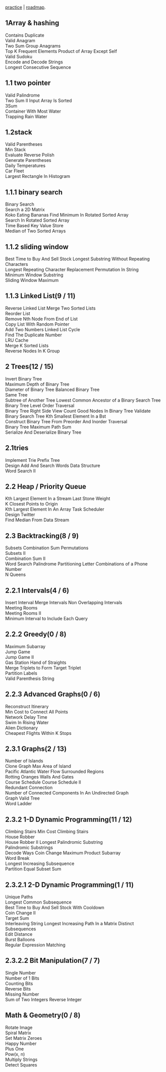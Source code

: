 [practice](https://neetcode.io/practice) | [roadmap](https://neetcode.io/roadmap).

## 1Array & hashing
Contains Duplicate	
Valid Anagram	
Two Sum	
Group Anagrams	
Top K Frequent Elements	
Product of Array Except Self	
Valid Sudoku	
Encode and Decode Strings   	
Longest Consecutive Sequence	


## 1.1 two pointer
Valid Palindrome	
Two Sum II Input Array Is Sorted	
3Sum	
Container With Most Water	
Trapping Rain Water	


## 1.2stack
Valid Parentheses	
Min Stack	
Evaluate Reverse Polish 	
Generate Parentheses	
Daily Temperatures	
Car Fleet	
Largest Rectangle In Histogram	


## 1.1.1 binary search
Binary Search	
Search a 2D Matrix	
Koko Eating Bananas	
Find Minimum In Rotated Sorted Array	
Search In Rotated Sorted Array	
Time Based Key Value Store	
Median of Two Sorted Arrays	


## 1.1.2 sliding window
Best Time to Buy And Sell Stock	
Longest Substring Without Repeating Characters	
Longest Repeating Character Replacement	
Permutation In String	
Minimum Window Substring	
Sliding Window Maximum	


## 1.1.3 Linked List(9 / 11)
Reverse Linked List	
Merge Two Sorted Lists	
Reorder List	
Remove Nth Node From End of List	
Copy List With Random Pointer	
Add Two Numbers	
Linked List Cycle	
Find The Duplicate Number	
LRU Cache	
Merge K Sorted Lists	
Reverse Nodes In K Group	


## 2 Trees(12 / 15)
Invert Binary Tree	
Maximum Depth of Binary Tree	
Diameter of Binary Tree	
Balanced Binary Tree	
Same Tree	
Subtree of Another Tree	
Lowest Common Ancestor of a Binary Search Tree	
Binary Tree Level Order Traversal	
Binary Tree Right Side View	
Count Good Nodes In Binary Tree	
Validate Binary Search Tree	
Kth Smallest Element In a Bst	
Construct Binary Tree From Preorder And Inorder Traversal	
Binary Tree Maximum Path Sum	
Serialize And Deserialize Binary Tree	


## 2.1tries
Implement Trie Prefix Tree	
Design Add And Search Words Data Structure	
Word Search II	


## 2.2 Heap / Priority Queue
Kth Largest Element In a Stream	
Last Stone Weight	
K Closest Points to Origin	
Kth Largest Element In An Array	
Task Scheduler	
Design Twitter	
Find Median From Data Stream	


## 2.3 Backtracking(8 / 9)
Subsets	
Combination Sum	
Permutations	
Subsets II	
Combination Sum II	
Word Search	
Palindrome Partitioning	
Letter Combinations of a Phone Number	
N Queens	


## 2.2.1 Intervals(4 / 6)
Insert Interval	
Merge Intervals	
Non Overlapping Intervals	
Meeting Rooms   	
Meeting Rooms II   	
Minimum Interval to Include Each Query	


## 2.2.2 Greedy(0 / 8)
Maximum Subarray	
Jump Game	
Jump Game II	
Gas Station	
Hand of Straights	
Merge Triplets to Form Target Triplet	
Partition Labels	
Valid Parenthesis String	


## 2.2.3 Advanced Graphs(0 / 6)
Reconstruct Itinerary	
Min Cost to Connect All Points	
Network Delay Time	
Swim In Rising Water	
Alien Dictionary   	
Cheapest Flights Within K Stops	


## 2.3.1 Graphs(2 / 13)
Number of Islands	
Clone Graph	
Max Area of Island	
Pacific Atlantic Water Flow	
Surrounded Regions	
Rotting Oranges	
Walls And Gates   	
Course Schedule	
Course Schedule II	
Redundant Connection	
Number of Connected Components In An Undirected Graph   	
Graph Valid Tree   	
Word Ladder	


## 2.3.2 1-D Dynamic Programming(11 / 12)
Climbing Stairs	
Min Cost Climbing Stairs	
House Robber	
House Robber II	
Longest Palindromic Substring	
Palindromic Substrings	
Decode Ways	
Coin Change	
Maximum Product Subarray	
Word Break	
Longest Increasing Subsequence	
Partition Equal Subset Sum	


## 2.3.2.1 2-D Dynamic Programming(1 / 11)
Unique Paths	
Longest Common Subsequence	
Best Time to Buy And Sell Stock With Cooldown	
Coin Change II	
Target Sum	
Interleaving String	
Longest Increasing Path In a Matrix	
Distinct Subsequences	
Edit Distance	
Burst Balloons	
Regular Expression Matching	


## 2.3.2.2 Bit Manipulation(7 / 7)
Single Number	
Number of 1 Bits	
Counting Bits	
Reverse Bits	
Missing Number	
Sum of Two Integers	
Reverse Integer	


## Math & Geometry(0 / 8)
Rotate Image	
Spiral Matrix	
Set Matrix Zeroes	
Happy Number	
Plus One	
Pow(x, n)	
Multiply Strings	
Detect Squares	

